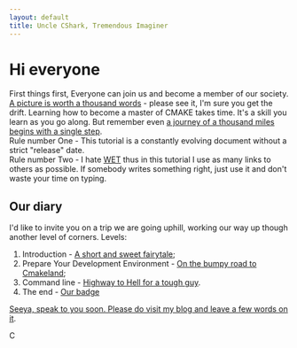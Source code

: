 ```yaml
---
layout: default
title: Uncle CShark, Tremendous Imaginer
---
```


# Hi everyone

First things first,
Everyone can join us and become a member of our society. [A picture is worth a thousand words](Docs/Badge) - please see it, I'm sure you get the drift. Learning how to become a master of CMAKE takes time. It's a skill you learn as you go along. But remember even [a journey of a thousand miles begins with a single step](https://en.wiktionary.org/wiki/a_journey_of_a_thousand_miles_begins_with_a_single_step).  
Rule number One - This tutorial is a constantly evolving document without a strict "release" date.  
Rule number Two - I hate [WET](https://en.wikipedia.org/wiki/Don%27t_repeat_yourself) thus in this tutorial I use as many links to others as possible. If somebody writes something right, just use it and don't waste your time on typing.

## Our diary

 I'd like to invite you on a trip we are going uphill, working our way up though another level of corners.
Levels:

1. Introduction - [A short and sweet fairytale](Docs/Introduction);
2. Prepare Your Development Environment - [On the bumpy road to Cmakeland](Docs/DevelopmentEnvironment);
3. Command line - [Highway to Hell for a tough guy](Docs/CommandLine).
4. The end - [Our badge](Docs/Badge)

[Seeya, speak to you soon. Please do visit my blog and leave a few words on it](https://unclecshark.github.io/).  

C